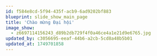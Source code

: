 ```yaml
---
id: f584e8cd-5f94-435f-acb9-6ad9202bf883
blueprint: slide_show_main_page
title: 'Chào mừng Đại hội'
image_show:
  - z6697114156243_d89b2db729f4f0a46ce4a1e21d9e6765.jpg
updated_by: c3056695-eeaf-44b6-a2cb-5cd8a48b5b01
updated_at: 1749701858
---
```

